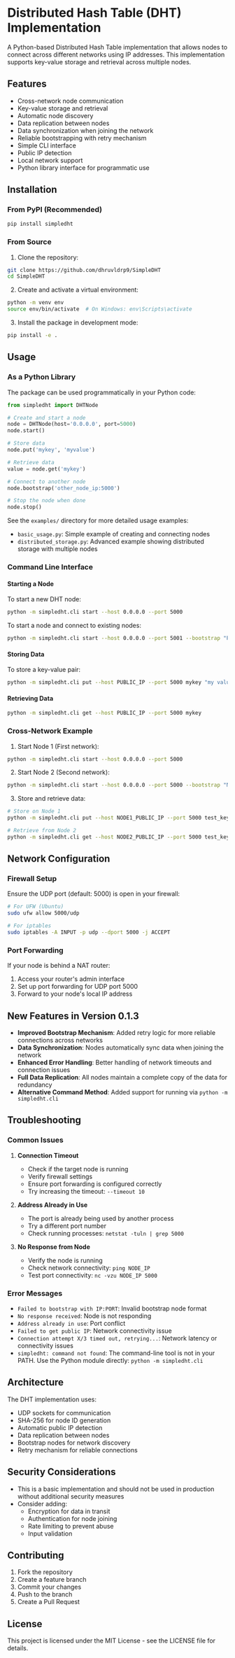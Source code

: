 # Distributed Hash Table (DHT) Implementation

A Python-based Distributed Hash Table implementation that allows nodes to connect across different networks using IP addresses. This implementation supports key-value storage and retrieval across multiple nodes.

## Features

- Cross-network node communication
- Key-value storage and retrieval
- Automatic node discovery
- Data replication between nodes
- Data synchronization when joining the network
- Reliable bootstrapping with retry mechanism
- Simple CLI interface
- Public IP detection
- Local network support
- Python library interface for programmatic use

## Installation

### From PyPI (Recommended)

```bash
pip install simpledht
```

### From Source

1. Clone the repository:
```bash
git clone https://github.com/dhruvldrp9/SimpleDHT
cd SimpleDHT
```

2. Create and activate a virtual environment:
```bash
python -m venv env
source env/bin/activate  # On Windows: env\Scripts\activate
```

3. Install the package in development mode:
```bash
pip install -e .
```

## Usage

### As a Python Library

The package can be used programmatically in your Python code:

```python
from simpledht import DHTNode

# Create and start a node
node = DHTNode(host='0.0.0.0', port=5000)
node.start()

# Store data
node.put('mykey', 'myvalue')

# Retrieve data
value = node.get('mykey')

# Connect to another node
node.bootstrap('other_node_ip:5000')

# Stop the node when done
node.stop()
```

See the `examples/` directory for more detailed usage examples:
- `basic_usage.py`: Simple example of creating and connecting nodes
- `distributed_storage.py`: Advanced example showing distributed storage with multiple nodes

### Command Line Interface

#### Starting a Node

To start a new DHT node:

```bash
python -m simpledht.cli start --host 0.0.0.0 --port 5000
```

To start a node and connect to existing nodes:

```bash
python -m simpledht.cli start --host 0.0.0.0 --port 5001 --bootstrap "PUBLIC_IP:5000"
```

#### Storing Data

To store a key-value pair:

```bash
python -m simpledht.cli put --host PUBLIC_IP --port 5000 mykey "my value"
```

#### Retrieving Data

```bash
python -m simpledht.cli get --host PUBLIC_IP --port 5000 mykey
```

### Cross-Network Example

1. Start Node 1 (First network):
```bash
python -m simpledht.cli start --host 0.0.0.0 --port 5000
```

2. Start Node 2 (Second network):
```bash
python -m simpledht.cli start --host 0.0.0.0 --port 5000 --bootstrap "NODE1_PUBLIC_IP:5000"
```

3. Store and retrieve data:
```bash
# Store on Node 1
python -m simpledht.cli put --host NODE1_PUBLIC_IP --port 5000 test_key "test_value"

# Retrieve from Node 2
python -m simpledht.cli get --host NODE2_PUBLIC_IP --port 5000 test_key
```

## Network Configuration

### Firewall Setup

Ensure the UDP port (default: 5000) is open in your firewall:

```bash
# For UFW (Ubuntu)
sudo ufw allow 5000/udp

# For iptables
sudo iptables -A INPUT -p udp --dport 5000 -j ACCEPT
```

### Port Forwarding

If your node is behind a NAT router:
1. Access your router's admin interface
2. Set up port forwarding for UDP port 5000
3. Forward to your node's local IP address

## New Features in Version 0.1.3

- **Improved Bootstrap Mechanism**: Added retry logic for more reliable connections across networks
- **Data Synchronization**: Nodes automatically sync data when joining the network
- **Enhanced Error Handling**: Better handling of network timeouts and connection issues
- **Full Data Replication**: All nodes maintain a complete copy of the data for redundancy
- **Alternative Command Method**: Added support for running via `python -m simpledht.cli`

## Troubleshooting

### Common Issues

1. **Connection Timeout**
   - Check if the target node is running
   - Verify firewall settings
   - Ensure port forwarding is configured correctly
   - Try increasing the timeout: `--timeout 10`

2. **Address Already in Use**
   - The port is already being used by another process
   - Try a different port number
   - Check running processes: `netstat -tuln | grep 5000`

3. **No Response from Node**
   - Verify the node is running
   - Check network connectivity: `ping NODE_IP`
   - Test port connectivity: `nc -vzu NODE_IP 5000`

### Error Messages

- `Failed to bootstrap with IP:PORT`: Invalid bootstrap node format
- `No response received`: Node is not responding
- `Address already in use`: Port conflict
- `Failed to get public IP`: Network connectivity issue
- `Connection attempt X/3 timed out, retrying...`: Network latency or connectivity issues
- `simpledht: command not found`: The command-line tool is not in your PATH. Use the Python module directly: `python -m simpledht.cli`

## Architecture

The DHT implementation uses:
- UDP sockets for communication
- SHA-256 for node ID generation
- Automatic public IP detection
- Data replication between nodes
- Bootstrap nodes for network discovery
- Retry mechanism for reliable connections

## Security Considerations

- This is a basic implementation and should not be used in production without additional security measures
- Consider adding:
  - Encryption for data in transit
  - Authentication for node joining
  - Rate limiting to prevent abuse
  - Input validation

## Contributing

1. Fork the repository
2. Create a feature branch
3. Commit your changes
4. Push to the branch
5. Create a Pull Request

## License

This project is licensed under the MIT License - see the LICENSE file for details.
